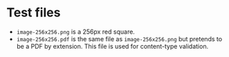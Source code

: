 # Test files

- `image-256x256.png` is a 256px red square.
- `image-256x256.pdf` is the same file as `image-256x256.png` but pretends to be a PDF by extension.
  This file is used for content-type validation.
